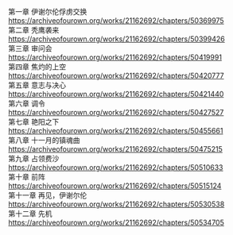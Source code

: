 第一章 伊谢尔伦俘虏交换 https://archiveofourown.org/works/21162692/chapters/50369975                                                    
第二章 秃鹰袭来 https://archiveofourown.org/works/21162692/chapters/50399426                                                           
第三章 审问会 https://archiveofourown.org/works/21162692/chapters/50419991                                                         
第四章 焦灼的上空 https://archiveofourown.org/works/21162692/chapters/50420777                                                     
第五章 意志与决心 https://archiveofourown.org/works/21162692/chapters/50421440                                                        
第六章 调令 https://archiveofourown.org/works/21162692/chapters/50427527                                                         
第七章 艳阳之下 https://archiveofourown.org/works/21162692/chapters/50455661                                                      
第八章 十一月的镇魂曲 https://archiveofourown.org/works/21162692/chapters/50475215                                                     
第九章 占领费沙 https://archiveofourown.org/works/21162692/chapters/50510633                                                         
第十章 前阵 https://archiveofourown.org/works/21162692/chapters/50515124                                                          
第十一章 再见，伊谢尔伦 https://archiveofourown.org/works/21162692/chapters/50530538                                                      
第十二章 先机 https://archiveofourown.org/works/21162692/chapters/50534705
